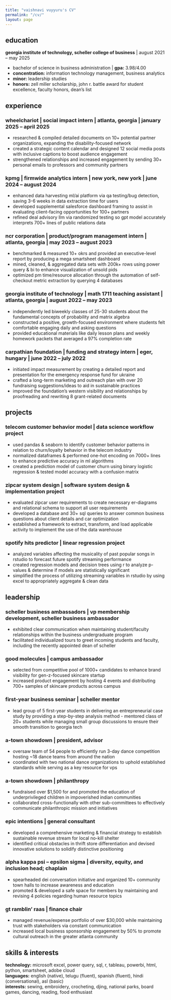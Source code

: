 ```yaml
---
title: "vaishnavi vuyyuru's CV"
permalink: "/cv/"
layout: page
---
```


## education
**georgia institute of technology, scheller college of business** | august 2021 – may 2025
- bachelor of science in business administration | **gpa:** 3.98/4.00
- **concentration:** information technology management, business analytics  
- **minor:** leadership studies  
- **honors:** zell miller scholarship, john r. battle award for student excellence, faculty honors, dean’s list

## experience
### **wheelchariot** | social impact intern | atlanta, georgia | january 2025 – april 2025
- researched & compiled detailed documents on 10+ potential partner organizations, expanding the disability-focused network
- created a strategic content calendar and designed 12 social media posts with inclusive captions to boost audience engagement
- strengthened relationships and increased engagement by sending 30+ personal emails to professors and community partners

### **kpmg** | firmwide analytics intern | new york, new york | june 2024 – august 2024
- enhanced data harvesting ml/ai platform via qa testing/bug detection, saving 3-6 weeks in data extraction time for users
- developed supplemental salesforce dashboard framing to assist in evaluating client-facing opportunities for 100+ partners
- refined deal advisory llm via randomized testing so gpt model accurately interprets 700+ lines of public relations data

### **ncr corporation** | product/program management intern | atlanta, georgia | may 2023 – august 2023
- benchmarked & measured 10+ okrs and provided an executive-level report by producing a mega smartsheet dashboard  
- mined, cleaned, & aggregated data sets with 200k+ rows using power query & bi to enhance visualization of unsold pids  
- optimized pm time/resource allocation through the automation of self-checkout metric extraction by querying 4 databases  

### **georgia institute of technology** | math 1711 teaching assistant | atlanta, georgia | august 2022 – may 2023 
- independently led biweekly classes of 25-30 students about the fundamental concepts of probability and matrix algebra  
- constructed a positive, growth-focused environment where students felt comfortable engaging daily and asking questions  
- provided educational materials like daily lesson plans and weekly homework packets that averaged a 97% completion rate  

### **carpathian foundation** | funding and strategy intern | eger, hungary | june 2022 – july 2022
- initiated impact measurement by creating a detailed report and presentation for the emergency response fund for ukraine  
- crafted a long-term marketing and outreach plan with over 20 fundraising suggestions/ideas to aid in sustainable practices  
- improved the foundation’s western visibility and relationships by proofreading and rewriting 8 grant-related documents  

## projects
### **telecom customer behavior model** | data science workflow project 
- used pandas & seaborn to identify customer behavior patterns in relation to churn/loyalty behavior in the telecom industry
- normalized dataframes & performed one-hot encoding on 7000+ lines to enhance predictive accuracy in ml algorithms
- created a prediction model of customer churn using binary logistic regression & tested model accuracy with a confusion matrix

### **zipcar system design** | software system design & implementation project
- evaluated zipcar user requirements to create necessary er-diagrams and relational schema to support all user requirements  
- developed a database and 30+ sql queries to answer common business questions about client details and car optimization  
- established a framework to extract, transform, and load applicable activity to implement the use of the data warehouse  

### **spotify hits predictor** | linear regression project
- analyzed variables affecting the musicality of past popular songs in rstudio to forecast future spotify streaming performance
- created regression models and decision trees using r to analyze p-values & determine if models are statistically significant
- simplified the process of utilizing streaming variables in rstudio by using excel to appropriately aggregate & clean data

## leadership
### **scheller business ambassadors** | vp membership development, scheller business ambassador
- exhibited clear communication when maintaining student/faculty relationships within the business undergraduate program  
- facilitated individualized tours to greet incoming students and faculty, including the recently appointed dean of scheller  

### **good molecules** | campus ambassador
- selected from competitive pool of 1000+ candidates to enhance brand visibility for gen-z-focused skincare startup  
- increased product engagement by hosting 4 events and distributing 700+ samples of skincare products across campus  

### **first-year business seminar** | scheller mentor
- lead group of 5 first-year students in delivering an entrepreneurial case study by providing a step-by-step analysis method - mentored class of 20+ students while managing small group discussions to ensure their smooth transition to georgia tech  

### **a-town showdown** | president, advisor
- oversaw team of 54 people to efficiently run 3-day dance competition hosting ~18 dance teams from around the nation  
- coordinated with two national dance organizations to uphold established standards while serving as a key resource for vps  

### **a-town showdown** | philanthropy
- fundraised over $1,500 for and promoted the education of underprivileged children in impoverished indian communities  
- collaborated cross-functionally with other sub-committees to effectively communicate philanthropic mission and initiatives  

### **epic intentions** | general consultant  
- developed a comprehensive marketing & financial strategy to establish sustainable revenue stream for local no-kill shelter  
- identified critical obstacles in thrift store differentiation and devised innovative solutions to solidify distinctive positioning  

### **alpha kappa psi – epsilon sigma** | diversity, equity, and inclusion head; chaplain 
- spearheaded dei conversation initiative and organized 10+ community town halls to increase awareness and education  
- promoted & developed a safe space for members by maintaining and revising 4 policies regarding human resource topics  

### **gt ramblin’ raas** | finance chair
- managed revenue/expense portfolio of over $30,000 while maintaining trust with stakeholders via constant communication  
- increased local business sponsorship engagement by 50% to promote cultural outreach in the greater atlanta community  

## skills & interests
**technology:** microsoft excel, power query, sql, r, tableau, powerbi, html, python, smartsheet, adobe cloud  
**languages:** english (native), telugu (fluent), spanish (fluent), hindi (conversational), asl (basic)  
**interests:** sewing, embroidery, crocheting, djing, national parks, board games, dancing, reading, food enthusiast
